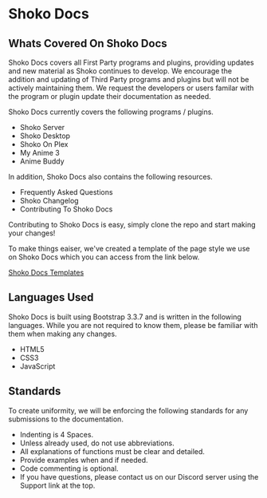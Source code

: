 # Shoko Docs

## Whats Covered On Shoko Docs

Shoko Docs covers all First Party programs and plugins, providing updates and new material as Shoko continues to develop. We encourage the addition and updating of Third Party programs and plugins but will not be actively maintaining them. We request the developers or users familar with the program or plugin update their documentation as needed.

Shoko Docs currently covers the following programs / plugins.

- Shoko Server
- Shoko Desktop
- Shoko On Plex
- My Anime 3
- Anime Buddy

In addition, Shoko Docs also contains the following resources.

- Frequently Asked Questions
- Shoko Changelog
- Contributing To Shoko Docs

Contributing to Shoko Docs is easy, simply clone the repo and start making your changes!

To make things eaiser, we've created a template of the page style we use on Shoko Docs which you can access from the link below.

[Shoko Docs Templates ](https://github.com/japanesemediamanager/ShokoDocs/templates/template.html)

## Languages Used

Shoko Docs is built using Bootstrap 3.3.7 and is written in the following languages. While you are not required to know them, please be familiar with them when making any changes.

- HTML5
- CSS3
- JavaScript

## Standards

To create uniformity, we will be enforcing the following standards for any submissions to the documentation.

- Indenting is 4 Spaces.
- Unless already used, do not use abbreviations.
- All explanations of functions must be clear and detailed.
- Provide examples when and if needed.
- Code commenting is optional.
- If you have questions, please contact us on our Discord server using the Support link at the top.